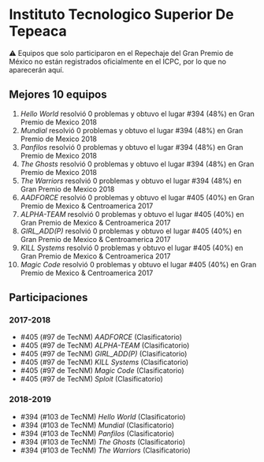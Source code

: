 # Instituto Tecnologico Superior De Tepeaca

:warning: Equipos que solo participaron en el Repechaje del Gran Premio de México no están registrados oficialmente en el ICPC, por lo que no aparecerán aquí.

## Mejores 10 equipos

1. _Hello World_ resolvió 0 problemas y obtuvo el lugar #394 (48%) en Gran Premio de Mexico 2018
1. _Mundial_ resolvió 0 problemas y obtuvo el lugar #394 (48%) en Gran Premio de Mexico 2018
1. _Panfilos_ resolvió 0 problemas y obtuvo el lugar #394 (48%) en Gran Premio de Mexico 2018
1. _The Ghosts_ resolvió 0 problemas y obtuvo el lugar #394 (48%) en Gran Premio de Mexico 2018
1. _The Warriors_ resolvió 0 problemas y obtuvo el lugar #394 (48%) en Gran Premio de Mexico 2018
1. _AADFORCE_ resolvió 0 problemas y obtuvo el lugar #405 (40%) en Gran Premio de Mexico & Centroamerica 2017
1. _ALPHA-TEAM_ resolvió 0 problemas y obtuvo el lugar #405 (40%) en Gran Premio de Mexico & Centroamerica 2017
1. _GIRL_ADD(P)_ resolvió 0 problemas y obtuvo el lugar #405 (40%) en Gran Premio de Mexico & Centroamerica 2017
1. _KILL Systems_ resolvió 0 problemas y obtuvo el lugar #405 (40%) en Gran Premio de Mexico & Centroamerica 2017
1. _Magic Code_ resolvió 0 problemas y obtuvo el lugar #405 (40%) en Gran Premio de Mexico & Centroamerica 2017

## Participaciones

### 2017-2018

- #405 (#97 de TecNM) _AADFORCE_ (Clasificatorio)
- #405 (#97 de TecNM) _ALPHA-TEAM_ (Clasificatorio)
- #405 (#97 de TecNM) _GIRL_ADD(P)_ (Clasificatorio)
- #405 (#97 de TecNM) _KILL Systems_ (Clasificatorio)
- #405 (#97 de TecNM) _Magic Code_ (Clasificatorio)
- #405 (#97 de TecNM) _Sploit_ (Clasificatorio)

### 2018-2019

- #394 (#103 de TecNM) _Hello World_ (Clasificatorio)
- #394 (#103 de TecNM) _Mundial_ (Clasificatorio)
- #394 (#103 de TecNM) _Panfilos_ (Clasificatorio)
- #394 (#103 de TecNM) _The Ghosts_ (Clasificatorio)
- #394 (#103 de TecNM) _The Warriors_ (Clasificatorio)



